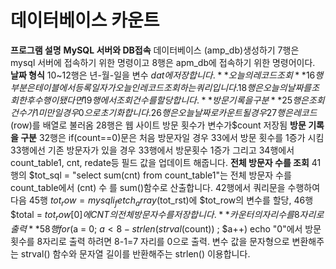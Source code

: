 # 데이터베이스 카운트
**프로그램 설명**
  **MySQL 서버와 DB접속**
   데이터베이스 (amp_db)생성하기
   7행은 mysql 서버에 접속하기 위한 명령이고 8행은 apm_db에 접속하기 위한 명령어이다.
  **날짜 형식**
  10~12행은 년-월-일을 변수 $dat에 저장합니다.
  **오늘의 레코드 조회**
  16행 부분은 테이블에서 등록일자가 오늘인 레코드 조회하는 쿼리입니다.
  18행은 오늘의 날짜를 조회한 후 수행이 됐다면 19행에서 조회 건수를 할당합니다.
   **방문 기록을 구분**
   25행은 조회 건수가 1미만일 경우 0으로 초기화 합니다.
   26행은 오늘 날짜로 카운트 될 경우
   27행은 레코드($row)를 배열로 불러옴
   28행은 웹 사이트 방문 횟수가 변수가$count 저장됨
   **방문 기록을 구분**
  32행은 if(count==0)문은 처음 방문자일 경우 33에서 방문 횟수를 1증가 시킴
  33행에선 기존 방문자가 있을 경우 33행에서 방문횟수 1증가 그리고 34행에서 count_table1, cnt, redate등 필드 값을 업데이트 해줍니다.
   **전체 방문자 수를 조회**
  41행의 $tot_sql = "select sum(cnt) from count_table1"는 전체 방문자 수를 count_table에서 (cnt) 수 를 sum()함수로 산출합니다.
  42행에서 쿼리문을 수행하여 다음 45행 $tot_row = mysqli_fetch_array($tot_rst)에 $tot_row의 변수를 할당, 46행  
  $total = $tot_row[0]에 CNT의 전체 방문자 수를 저장합니다.
  **카운터의 자리수를 8자리로 출력**
  58행 for($a = 0; $a < 8 - strlen(strval($count)) ; $a++) echo "0"에서 방문 횟수를 8자리로 출력 하려면 8-1=7 자리를 0으로 출력.
  변수 값을 문자형으로 변환해주는 strval() 함수와 문자열 길이를 반환해주는 strlen() 이용합니다.
